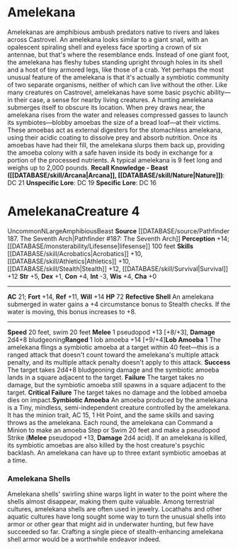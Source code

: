 ﻿---
ac: '21'
alignment: N
all_resistance: null
burrow_speed: null
charisma: '+0'
climb_speed: null
constitution: '+4'
creature_ability:
- Lob Amoeba
- Refective Shell
- Symbiotic Amoeba
creature_family: null
description: "Amelekanas are amphibious ambush predators native to rivers and lakes\
  \ across Castrovel. An amelekana looks similar to a giant snail, with an opalescent\
  \ spiraling shell and eyeless face sporting a crown of six antennae, but that's\
  \ where the resemblance ends. Instead of one giant foot, the amelekana has fleshy\
  \ tubes standing upright through holes in its shell and a host of tiny armored legs,\
  \ like those of a crab. Yet perhaps the most unusual feature of the amelekana is\
  \ that it's actually a symbiotic community of two separate organisms, neither of\
  \ which can live without the other.<br/><br/> Like many creatures on Castrovel,\
  \ amelekanas have some basic psychic ability\u2014in their case, a sense for nearby\
  \ living creatures. A hunting amelekana submerges itself to obscure its location.\
  \ When prey draws near, the amelekana rises from the water and releases compressed\
  \ gasses to launch its symbiotes\u2014blobby amoebas the size of a bread loaf\u2014\
  at their victims. These amoebas act as external digesters for the stomachless amelekana,\
  \ using their acidic coating to dissolve prey and absorb nutrition. Once its amoebas\
  \ have had their fill, the amelekana slurps them back up, providing the amoeba colony\
  \ with a safe haven inside its body in exchange for a portion of the processed nutrients.<br/><br/>\
  \ A typical amelekana is 9 feet long and weighs up to 2,000 pounds.<br/><br/><b><u>Recall\
  \ Knowledge - Beast</u> ( [[DATABASE/skill/Arcana|Arcana]] , [[DATABASE/skill/Nature|Nature]]\
  \ )</b>: DC 21<br/><b><u>Unspecific Lore</u></b>: DC 19<br/><b><u>Specific Lore</u></b>:\
  \ DC 16"
dexterity: '+1'
element: null
fly_speed: null
fortitude: '+14'
hardness: null
hp: '72'
id: '2443'
immunity: null
intelligence: '-3'
land_speed: '20'
language: null
level: '4'
max_speed: '20'
name: Amelekana
perception: '+14'
rarity: Uncommon
reflex: '+11'
resistance: null
rus_type_level: null
school: null
sense:
- '[[DATABASE/monsterability/Lifesense|lifesense]] 100 feet'
size: Large
skill:
- '[[DATABASE/skill/Acrobatics|Acrobatics]] +10'
- '[[DATABASE/skill/Athletics|Athletics]] +10'
- '[[DATABASE/skill/Stealth|Stealth]] +12'
- '[[DATABASE/skill/Survival|Survival]] +12'
source: '[[DATABASE/source/Pathfinder 187. The Seventh Arch|Pathfinder #187: The Seventh
  Arch]]'
speed:
- 20 feet
- swim 20 feet
spell: null
strength: '+5'
strength_req: '5'
strongest_save:
- Fortitude
- Will
swim_speed: '20'
trait:
- '[[DATABASE/trait/Amphibious|Amphibious]]'
- '[[DATABASE/trait/Beast|Beast]]'
- '[[DATABASE/trait/Uncommon|Uncommon]]'
type: Creature
vision: null
weakest_save:
- Reflex
weakness: null
will: '+14'
wisdom: '+4'

---
# Amelekana

Amelekanas are amphibious ambush predators native to rivers and lakes across Castrovel. An amelekana looks similar to a giant snail, with an opalescent spiraling shell and eyeless face sporting a crown of six antennae, but that's where the resemblance ends. Instead of one giant foot, the amelekana has fleshy tubes standing upright through holes in its shell and a host of tiny armored legs, like those of a crab. Yet perhaps the most unusual feature of the amelekana is that it's actually a symbiotic community of two separate organisms, neither of which can live without the other.
 Like many creatures on Castrovel, amelekanas have some basic psychic ability—in their case, a sense for nearby living creatures. A hunting amelekana submerges itself to obscure its location. When prey draws near, the amelekana rises from the water and releases compressed gasses to launch its symbiotes—blobby amoebas the size of a bread loaf—at their victims. These amoebas act as external digesters for the stomachless amelekana, using their acidic coating to dissolve prey and absorb nutrition. Once its amoebas have had their fill, the amelekana slurps them back up, providing the amoeba colony with a safe haven inside its body in exchange for a portion of the processed nutrients.
 A typical amelekana is 9 feet long and weighs up to 2,000 pounds.
**Recall Knowledge - Beast ([[DATABASE/skill/Arcana|Arcana]], [[DATABASE/skill/Nature|Nature]])**: DC 21
**Unspecific Lore**: DC 19
**Specific Lore**: DC 16

# Amelekana<span class="item-type">Creature 4</span>

<span class="trait-uncommon item-trait">Uncommon</span><span class="trait-alignment item-trait">N</span><span class="trait-size item-trait">Large</span><span class="item-trait">Amphibious</span><span class="item-trait">Beast</span>
**Source** [[DATABASE/source/Pathfinder 187. The Seventh Arch|Pathfinder #187: The Seventh Arch]]
**Perception** +14; [[DATABASE/monsterability/Lifesense|lifesense]] 100 feet
**Skills** [[DATABASE/skill/Acrobatics|Acrobatics]] +10, [[DATABASE/skill/Athletics|Athletics]] +10, [[DATABASE/skill/Stealth|Stealth]] +12, [[DATABASE/skill/Survival|Survival]] +12
**Str** +5, **Dex** +1, **Con** +4, **Int** -3, **Wis** +4, **Cha** +0

---
**AC** 21; **Fort** +14, **Ref** +11, **Will** +14
**HP** 72
<span class="in-box-ability">**Refective Shell** An amelekana submerged in water gains a +4 circumstance bonus to Stealth checks. If the water is moving, this bonus increases to +8.</span>

---
**Speed** 20 feet, swim 20 feet
<span class="in-box-ability">**Melee** <span class="action-icon">1</span> pseudopod +13 [+8/+3], **Damage** 2d4+8 bludgeoning</span><span class="in-box-ability">**Ranged** <span class="action-icon">1</span> lob amoeba +14 [+9/+4]</span><span class="in-box-ability">**Lob Amoeba** <span class="action-icon">1</span> The amelekana flings a symbiotic amoeba at a target within 40 feet—this is a ranged attack that doesn't count toward the amelekana's multiple attack penalty, and its multiple attack penalty doesn't apply to this attack.
 **Success** The target takes 2d4+8 bludgeoning damage and the symbiotic amoeba lands in a square adjacent to the target.
 **Failure** The target takes no damage, but the symbiotic amoeba still spawns in a square adjacent to the target.
 **Critical Failure** The target takes no damage and the lobbed amoeba dies on impact.</span><span class="in-box-ability">**Symbiotic Amoeba** An amoeba produced by the amelekana is a Tiny, mindless, semi-independent creature controlled by the amelekana. It has the minion trait, AC 15, 1 Hit Point, and the same skills and saving throws as the amelekana. Each round, the amelekana can Command a Minion to make an amoeba Step or Swim 20 feet and make a pseudopod Strike (**Melee** pseudopod +13, **Damage** 2d4 acid). If an amelekana is killed, its symbiotic amoebas are also killed by the host creature's psychic backlash. An amelekana can have up to three extant symbiotic amoebas at a time.</span>

###  Amelekana Shells

Amelekana shells' swirling shine warps light in water to the point where the shells almost disappear, making them quite valuable. Among terrestrial cultures, amelekana shells are often used in jewelry. Locathahs and other aquatic cultures have long sought some way to turn the unusual shells into armor or other gear that might aid in underwater hunting, but few have succeeded so far. Crafting a single piece of stealth-enhancing amelekana shell armor would be a worthwhile endeavor indeed.